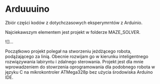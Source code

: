 # Arduuuino

Zbiór części kodów z dotychczasowych eksperymrntów z Arduinio.

Najciekawszym elementem jest projekt w folderze MAZE_SOLVER. 

![]...

Początkowo projekt polegał na stworzeniu jeżdżącego robota, podążającego za linią. Obecnie rozwijam go w kierunku inteligentnego rozwiązywania 
labiryntu i zdalnego sterowania. Projekt jest dla mnie wprowadzeniem do stowrzenia oprogramowania dla podobnego robota w języku C 
na mikrokontroler ATMega328p bez użycia środowiska Arduino IDE.
